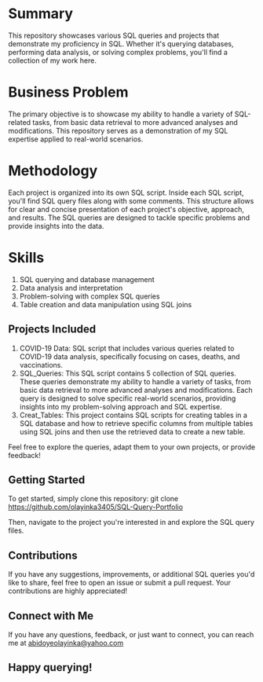 # Summary

This repository showcases various SQL queries and projects that demonstrate my proficiency in SQL. Whether it's querying databases, performing data analysis, or solving complex problems, you'll find a collection of my work here.

# Business Problem

The primary objective is to showcase my ability to handle a variety of SQL-related tasks, from basic data retrieval to more advanced analyses and modifications. This repository serves as a demonstration of my SQL expertise applied to real-world scenarios.

# Methodology

Each project is organized into its own SQL script. Inside each SQL script, you'll find SQL query files along with some comments. This structure allows for clear and concise presentation of each project's objective, approach, and results. The SQL queries are designed to tackle specific problems and provide insights into the data.

# Skills

1. SQL querying and database management
2. Data analysis and interpretation
3. Problem-solving with complex SQL queries
4. Table creation and data manipulation using SQL joins

## Projects Included

1. COVID-19 Data: SQL script that includes various queries related to COVID-19 data analysis, specifically focusing on cases, deaths, and vaccinations.
2. SQL_Queries: This SQL script contains 5 collection of SQL queries. These queries demonstrate my ability to handle a variety of tasks, from basic data retrieval to more advanced analyses and modifications. Each query is designed to solve specific real-world scenarios, providing insights into my problem-solving approach and SQL expertise.
3. Creat_Tables: This project contains SQL scripts for creating tables in a SQL database and how to retrieve specific columns from multiple tables using SQL joins and then use the retrieved data to create a new table.

Feel free to explore the queries, adapt them to your own projects, or provide feedback!

## Getting Started

To get started, simply clone this repository: git clone https://github.com/olayinka3405/SQL-Query-Portfolio

Then, navigate to the project you're interested in and explore the SQL query files.

## Contributions

If you have any suggestions, improvements, or additional SQL queries you'd like to share, feel free to open an issue or submit a pull request. Your contributions are highly appreciated!

## Connect with Me

If you have any questions, feedback, or just want to connect, you can reach me at abidoyeolayinka@yahoo.com

## Happy querying!
